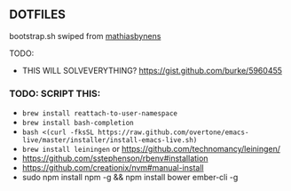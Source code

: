 DOTFILES
---------------

bootstrap.sh swiped from [mathiasbynens](https://github.com/mathiasbynens/dotfiles/blob/master/bootstrap.sh)

TODO:
- THIS WILL SOLVEVERYTHING? https://gist.github.com/burke/5960455

### TODO: SCRIPT THIS:

- `brew install reattach-to-user-namespace`
- `brew install bash-completion`
- `bash <(curl -fksSL https://raw.github.com/overtone/emacs-live/master/installer/install-emacs-live.sh)`
- `brew install leiningen` or https://github.com/technomancy/leiningen/
-  https://github.com/sstephenson/rbenv#installation
-  https://github.com/creationix/nvm#manual-install
-  sudo npm install npm -g && npm install bower ember-cli -g
